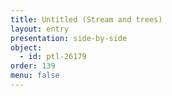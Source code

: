 ```yaml
---
title: Untitled (Stream and trees)
layout: entry
presentation: side-by-side
object:
  - id: ptl-26179
order: 139
menu: false
---
```






